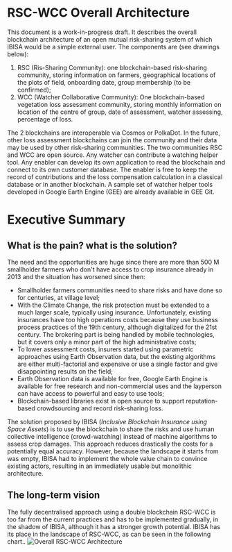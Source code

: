 # RSC-WCC Overall Architecture
This document is a work-in-progress draft. It describes the overall blockchain architecture of an open mutual risk-sharing system of which IBISA would be a simple external user. The components are (see drawings below):

1. RSC (Ris-Sharing Community): one blockchain-based risk-sharing community, storing information on farmers, geographical locations of  the plots of field, onboarding date, group membership  (to be confirmed);
2. WCC (Watcher Collaborative Community): One blockchain-based vegetation loss assessment community, storing monthly information on location of the centre of group, date of assessment, watcher assessing, percentage of loss.

The 2 blockchains are interoperable via Cosmos or PolkaDot. In the future, other loss assessment blockchains can join the community and their data may be used by other risk-sharing communities. The two communities RSC and WCC are open source. Any watcher can contribute a watching helper tool. Any enabler can develop its own application to read the blockchain and connect to its own customer database. The enabler is free to keep the record of contributions and the loss compensation calculation in a classical database or in another blockchain. A sample set of watcher helper tools developed in Google Earth Engine (GEE) are already available in GEE Git.

# Executive Summary
## What is the pain? what is the solution?
The need and the opportunities are huge since there are more than 500 M smallholder farmers who don't have access to crop insurance already in 2013 and the situation has worsened since then:
* Smallholder farmers communities need to share risks and have done so for centuries, at village level;
* With the Climate Change, the risk protection must be extended to a much larger scale, typically using insurance. Unfortunately, existing insurances have too high operations costs because they use business process practices of the 19th century, although digitalized for the 21st century. The brokering part is being handled by mobile technologies, but it covers only a minor part of the high administrative costs;
* To lower assessment costs, insurers started using parametric approaches using Earth Observation data, but the existing algorithms are either multi-factorial and expensive or use a single factor and give disappointing results on the field;
* Earth Observation data is available for free, Google Earth Engine is available for free research and non-commercial uses and the layperson can have access to powerful and easy to use tools;
* Blockchain-based libraries exist in open source to support reputation-based crowdsourcing and record risk-sharing loss.

The solution proposed by IBISA (_Inclusive Blockchain Insurance using Space Assets_) is to use the blockchain to share the risks and use human collective intelligence (crowd-watching) instead of machine algorithms to assess crop damages. This approach reduces drastically the costs for a potentially equal accuracy. However, because the landscape it starts from was empty, IBISA had to implement the whole value chain to convince existing actors, resulting in an immediately usable but monolithic architecture. 
## The long-term vision
The fully decentralised approach using a double blockchain RSC-WCC is too far from the current practices and has to be implemented gradually, in the shadow of IBISA, although it has a stronger growth potential. IBISA has its place in the landscape of RSC-WCC, as can be seen in the following chart.. ![Overall RSC-WCC Architecture](https://raw.githubusercontent.com/kvutien/Top-Level/master/20200717%20RSC-WCC%20Overall%20Architecture.png)

